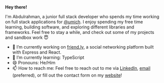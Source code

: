**Hey there!** 

I'm Abdulrahman, a junior full stack developer who spends my time working on full stack applications for [@umich](https://github.com/umich). I enjoy spending my free time learning, building software, and exploring different libraries and frameworks. Feel free to stay a while, and check out some of my projects and sandbox work 😇

- 🔭 I’m currently working on [friend.ly](https://github.com/abdultolba/social-mern), a social networking platform built with Express and React.
- 🌱 I’m currently learning: TypeScript
- 😄 Pronouns: He/Him
- 📫 How to reach me: Feel free to reach out to me via [LinkedIn](https://www.linkedin.com/in/abdultolba), [email](mailto:abdultolba@gmail.com) (preferred), or fill out the contact form on my [website](https://abdultolba.dev)!
